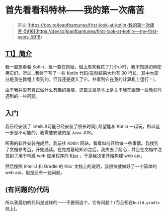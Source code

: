# 首先看看科特林——我的第一次痛苦

> 原文:[https://dev.to/joaofbantunes/first-look-at-kotlin-我的第一次痛苦-5916](https://dev.to/joaofbantunes/first-look-at-kotlin---my-first-pains-5916)

## [T1】简介](#intro)

我一直想看看 Kotlin，但一直在拖延，但上周末我花了几个小时，我不知道如何使用它们，所以…我终于写了一些 Kotlin 代码(虽然结果大约有 30 行长，其中大部分是我在教程上看到的，但我还是键入了它，并看到它在我的计算机上运行！).

由于我并没有真正做什么有趣的事情，这篇文章基本上是关于我在跟随一些教程时遇到的一些问题。

## [](#getting-started)入门

我已经安装了 IntelliJ(可能已经安装了很长时间),希望能和 Kotlin 一起玩，所以这一步是不可能的。我需要安装的是 Java JDK。

所需的软件安装完成后，我前往 Kotlin 网站，看看如何开始做一些事情。我找到了文档参考[页](http://kotlinlang.org/docs/reference/)，开始通读。在完成基础知识之后，我失去了耐心，并且在文档中注意到了用于构建 web 应用程序的 [Ktor](https://github.com/ktorio/ktor) ，于是我决定开始构建 web api。

然后按照 IntelliJ 和 Gradle 的 Ktor 文档上的说明，我很快就做好了一个简单的 web api，但是还有一些问题。

## [](#the-problematic-code)(有问题的)代码

所以我最初的代码是这样的——不要用这个，它有问题！(而且都在`build.gradle`档上)。